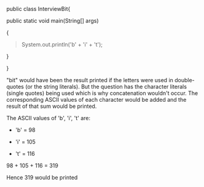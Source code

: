 public class InterviewBit{

public static void main(String\[\] args)

{

> System.out.println('b' + 'i' + 't');

}

}

"bit" would have been the result printed if the letters were used in
double-quotes (or the string literals). But the question has the
character literals (single quotes) being used which is why concatenation
wouldn't occur. The corresponding ASCII values of each character would
be added and the result of that sum would be printed.

The ASCII values of 'b', 'i', 't' are:

-   'b' = 98

-   'i' = 105

-   't' = 116

98 + 105 + 116 = 319

Hence 319 would be printed